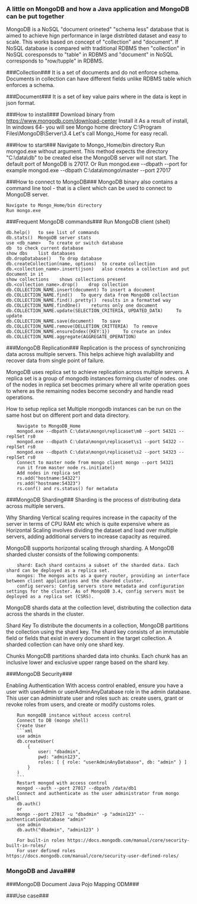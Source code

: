 ### A little on MongoDB and how a Java application and MongoDB can be put together ###

MongoDB is a NoSQL "document orineted" "schema less" database that is aimed to achieve hign performance in large distribted dataset and easy to scale. This works based on concept of "collection" and "document". If NoSQL database is compared with traditional RDBMS then "collection" in NoSQL coresponsds to "table" in RDBMS and "document" in NoSQL corresponds to "row/tupple" in RDBMS.

###Collection###
It is a set of documents and do not enforce schema. Documents in collection can have different fields unlike RDBMS table which enforces a schema.

###Document###
It is a set of key value pairs where in the data is kept in json format.

###How to install###
    Download binary from https://www.mongodb.com/download-center
    Install it
    As a result of install, In windows 64- you will see Mongo home directory C:\Program Files\MongoDB\Server\3.4
    Let's call Mongo_Home for easy recall.

###How to start###
    Navigate to Mongo_Home/bin directory
    Run mongod.exe without argument. This method expects the directory "C:\data\db" to be created else the MongoDB server will not start. The default port of MongoDB is 27017.
    Or
    Run mongod.exe --dbpath <file system path> --port <port number> for example mongod.exe --dbpath C:\data\mongo\master --port 27017
    
###How to connect to MongoDB###
MongoDB binary also contains a command line tool - that is a client which can be used to connect to MongoDB server.
    
    Navigate to Mongo_Home/bin directory
    Run mongo.exe

###Frequent MongoDB commands###
Run MongoDB client (shell)
    
    db.help()   to see list of commands
    db.stats()  MongoDB server stats
    use <db_name>   To create or switch database
    db  to check current database
    show dbs    list databases
    db.dropDatabase()   To drop database
    db.createCollection(name, options)  to create collection
    db.<collection_name>.insert(json)   also creates a collection and put document in it
    show collections    shows collections present
    db.<collection_name>.drop()    drop collection
    db.COLLECTION_NAME.insert(document) To insert a document
    db.COLLECTION_NAME.find()   To query data from MongoDB collection
    db.COLLECTION_NAME.find().pretty()  results in a formatted way
    db.COLLECTION_NAME.findOne()    returns only one document
    db.COLLECTION_NAME.update(SELECTION_CRITERIA, UPDATED_DATA)     To update
    db.COLLECTION_NAME.save(document)   To save
    db.COLLECTION_NAME.remove(DELLETION_CRITTERIA)  To remove
    db.COLLECTION_NAME.ensureIndex({KEY:1})     To create an index
    db.COLLECTION_NAME.aggregate(AGGREGATE_OPERATION)   
    
###MongoDB Replication###
Replication is the process of synchronizing data across multiple servers. This helps achieve high availability and recover data from single point of failure.

MongoDB uses replica set to achieve replication across multiple servers. A replica set is a group of mongodb instances forming cluster of nodes. one of the nodes in replica set beocmes primary where all write operation goes to where as the remaining nodes become secondry and handle read operations.

How to setup replica set
Multiple mongodb instances can be run on the same host but on different port and data directory.

        Navigate to MongoDB_Home
        mongod.exe --dbpath C:\data\mongo\replicaset\m0 --port 54321 --replSet rs0
        mongod.exe --dbpath C:\data\mongo\replicaset\s1 --port 54322 --replSet rs0
        mongod.exe --dbpath C:\data\mongo\replicaset\s2 --port 54323 --replSet rs0
        Connect to master node from mongo client mongo --port 54321
        run it from master node rs.initiate()
        Add nodes in replica set
        rs.add("hostname:54322")
        rs.add("hostname:54323")
        rs.conf() and rs.status() for metadata
        
        
###MongoDB Sharding###
Sharding is the process of distributing data across multiple servers.

Why Sharding
Vertical scaling requires increase in the capacity of the server in terms of CPU RAM etc which is quite expensive where as Horizontal Scaling involves dividing the dataset and load over multiple servers, adding additional servers to increase capacity as required.

MongoDB supports horizontal scaling through sharding.
A MongoDB sharded cluster consists of the following components:

        shard: Each shard contains a subset of the sharded data. Each shard can be deployed as a replica set.
        mongos: The mongos acts as a query router, providing an interface between client applications and the sharded cluster.
        config servers: Config servers store metadata and configuration settings for the cluster. As of MongoDB 3.4, config servers must be deployed as a replica set (CSRS).

MongoDB shards data at the collection level, distributing the collection data across the shards in the cluster. 

Shard Key
To distribute the documents in a collection, MongoDB partitions the collection using the shard key. The shard key consists of an immutable field or fields that exist in every document in the target collection. A sharded collection can have only one shard key.

Chunks
MongoDB partitions sharded data into chunks. Each chunk has an inclusive lower and exclusive upper range based on the shard key.

###MongoDB Security###

Enabling Authentication
With access control enabled, ensure you have a user with userAdmin or userAdminAnyDatabase role in the admin database. This user can administrate user and roles such as: create users, grant or revoke roles from users, and create or modify customs roles.

        Run mongoDB instance without access control
        Connect to DB (mongo shell)
        Create User
        ```xml
        use admin
        db.createUser(
            {
                user: "dbadmin",
                pwd: "admin123",
                roles: [ { role: "userAdminAnyDatabase", db: "admin" } ]
            }
        )
        ```
        Restart mongod with access control
        mongod --auth --port 27017 --dbpath /data/db1
        Connect and authenticate as the user administrator from mongo shell
        db.auth()
        or
        mongo --port 27017 -u "dbadmin" -p "admin123" --authenticationDatabase "admin"
        use admin
        db.auth("dbadmin", "admin123" )
        
        For built-in roles https://docs.mongodb.com/manual/core/security-built-in-roles/
        For user defined roles https://docs.mongodb.com/manual/core/security-user-defined-roles/
        
        
    
### MongoDB and Java###

###MongoDB Document Java Pojo Mapping ODM###

###Use case###



